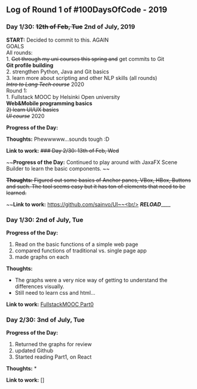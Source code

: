 
## Log of Round 1 of #100DaysOfCode - 2019

### Day 1/30: ~~12th of Feb, Tue~~ 2nd of July, 2019

**START:** Decided to commit to this. AGAIN <br/>
                GOALS <br/>
                All rounds: <br/>
                1. ~~Get through my uni courses this spring and~~ get commits to Git <br/>
                  **Git profile building**<br/>
                2. strengthen Python, Java and Git basics<br/>
                3. learn more about scripting and other NLP skills (all rounds)<br/>
                        ~~*Intro to Lang Tech course*~~ 2020<br/>
                Round 1:<br/>
                1. Fullstack MOOC by Helsinki Open university<br/>
                  **Web&Mobile programming basics**<br/>
               ~~2) learn UI/UX basics <br/>
                        *UI course*~~ 2020<br/>
                
                        
**Progress of the Day:**                        
                            
**Thoughts:** Phewwwww...sounds tough :D

**Link to work:** 
~~### Day 2/30: 13th of Feb, Wed~~
                        
~~**Progress of the Day:** Continued to play around with JaxaFX Scene Builder to learn the basic components. ~~                      
                            
~~**Thoughts:** Figured out some basics of Anchor panes, VBox, HBox, Buttons and such. The tool seems easy but it has ton of elements that need to be learned.~~

~~**Link to work:** https://github.com/sainvo/UI~~<br/>
_____________________________________________________RELOAD_________________________________________________________

### Day 1/30: 2nd of July, Tue
                        
**Progress of the Day:** 
1. Read on the basic functions of a simple web page
2. compared functions of traditional vs. single page app
3. made graphs on each                    
                            
**Thoughts:** 
* The graphs were a very nice way of getting to understand the differences visually. 
* Still need to learn css and html... 

**Link to work:** [FullstackMOOC Part0](https://github.com/sainvo/FullstackMOOC/tree/master/Part0)

### Day 2/30: 3nd of July, Tue
                        
**Progress of the Day:** 
1. Returned the graphs for review 
2. updated Github 
3. Started reading Part1, on React
                            
**Thoughts:** 
* 

**Link to work:** []
